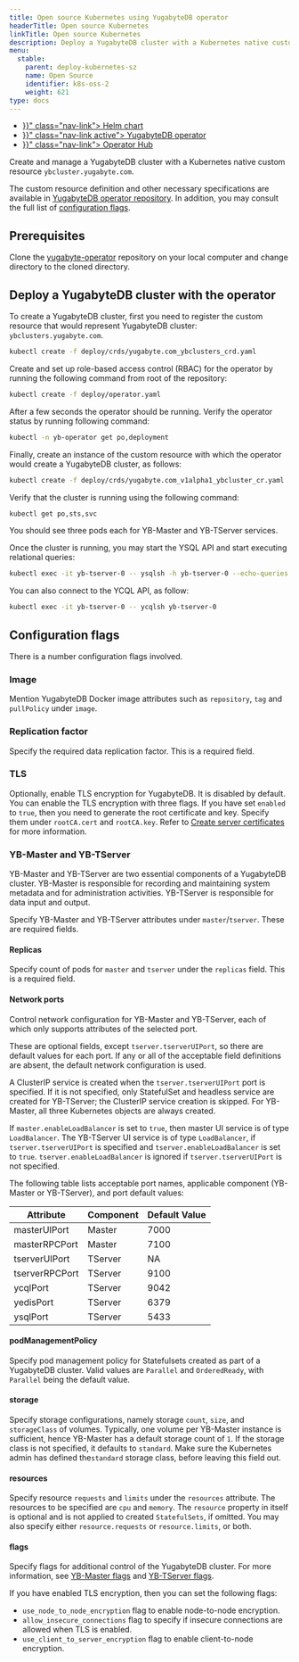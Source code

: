 ```yaml
---
title: Open source Kubernetes using YugabyteDB operator
headerTitle: Open source Kubernetes
linkTitle: Open source Kubernetes
description: Deploy a YugabyteDB cluster with a Kubernetes native customer resource.
menu:
  stable:
    parent: deploy-kubernetes-sz
    name: Open Source
    identifier: k8s-oss-2
    weight: 621
type: docs
---
```



<ul class="nav nav-tabs-alt nav-tabs-yb">
  <li >
    <a href="{{< relref "./helm-chart.md" >}}" class="nav-link">
      <i class="fa-solid fa-cubes" aria-hidden="true"></i>
      Helm chart
    </a>
  </li>
  <li >
    <a href="{{< relref "./yugabyte-operator.md" >}}" class="nav-link active">
      <i class="fa-solid fa-cubes" aria-hidden="true"></i>
      YugabyteDB operator
    </a>
  </li>
  <li >
    <a href="{{< relref "./operator-hub.md" >}}" class="nav-link">
      <i class="fa-solid fa-cubes" aria-hidden="true"></i>
      Operator Hub
    </a>
  </li>
</ul>


Create and manage a YugabyteDB cluster with a Kubernetes native custom resource `ybcluster.yugabyte.com`.

The custom resource definition and other necessary specifications are available in [YugabyteDB operator repository](https://github.com/yugabyte/yugabyte-operator/). In addition, you may consult the full list of [configuration flags](#configuration-flags).

## Prerequisites

Clone the [yugabyte-operator](https://github.com/yugabyte/yugabyte-operator) repository on your local computer and change directory to the cloned directory.

## Deploy a YugabyteDB cluster with the operator

To create a YugabyteDB cluster, first you need to register the custom resource that would represent YugabyteDB cluster: `ybclusters.yugabyte.com`.

```sh
kubectl create -f deploy/crds/yugabyte.com_ybclusters_crd.yaml
```

Create and set up role-based access control (RBAC) for the operator by running the following command from root of the repository:

```sh
kubectl create -f deploy/operator.yaml
```

After a few seconds the operator should be running. Verify the operator status by running following command:

```sh
kubectl -n yb-operator get po,deployment
```

Finally, create an instance of the custom resource with which the operator would create a YugabyteDB cluster, as follows:

```sh
kubectl create -f deploy/crds/yugabyte.com_v1alpha1_ybcluster_cr.yaml
```

Verify that the cluster is running using the following command:

```sh
kubectl get po,sts,svc
```

You should see three pods each for YB-Master and YB-TServer services.

Once the cluster is running, you may start the YSQL API and start executing relational queries:

```sh
kubectl exec -it yb-tserver-0 -- ysqlsh -h yb-tserver-0 --echo-queries
```

You can also connect to the YCQL API, as follow:

```sh
kubectl exec -it yb-tserver-0 -- ycqlsh yb-tserver-0
```

## Configuration flags

There is a number configuration flags involved.

### Image

Mention YugabyteDB Docker image attributes such as `repository`, `tag` and `pullPolicy` under `image`.

### Replication factor

Specify the required data replication factor. This is a required field.

### TLS

Optionally, enable TLS encryption for YugabyteDB. It is disabled by default. You can enable the TLS encryption with three flags. If you have set `enabled` to `true`, then you need to generate the root certificate and key. Specify them under `rootCA.cert` and `rootCA.key`. Refer to [Create server certificates](../../../../../secure/tls-encryption/server-certificates/) for more information.

### YB-Master and YB-TServer

YB-Master and YB-TServer are two essential components of a YugabyteDB cluster. YB-Master is responsible for recording and maintaining system metadata and for administration activities. YB-TServer is responsible for data input and output.

Specify YB-Master and YB-TServer attributes under `master`/`tserver`. These are required fields.

#### Replicas

Specify count of pods for `master` and `tserver` under the `replicas` field. This is a required field.

#### Network ports

Control network configuration for YB-Master and YB-TServer, each of which only supports attributes of the selected port.

These are optional fields, except `tserver.tserverUIPort`, so there are default values for each port. If any or all of the acceptable field definitions are absent, the default network configuration is used.

A ClusterIP service is created when the `tserver.tserverUIPort` port is specified. If it is not specified, only StatefulSet and headless service are created for YB-TServer; the ClusterIP service creation is skipped. For YB-Master, all three Kubernetes objects are always created.

If `master.enableLoadBalancer` is set to `true`, then master UI service is of type `LoadBalancer`. The YB-TServer UI service is of type `LoadBalancer`, if `tserver.tserverUIPort` is specified and `tserver.enableLoadBalancer` is set to `true`. `tserver.enableLoadBalancer` is ignored if `tserver.tserverUIPort` is not specified.

The following table lists acceptable port names, applicable component (YB-Master or YB-TServer), and port default values:

| Attribute      | Component | Default Value |
| -------------- | --------- | ------------- |
| masterUIPort   | Master    | 7000          |
| masterRPCPort  | Master    | 7100          |
| tserverUIPort  | TServer   | NA            |
| tserverRPCPort | TServer   | 9100          |
| ycqlPort       | TServer   | 9042          |
| yedisPort      | TServer   | 6379          |
| ysqlPort       | TServer   | 5433          |

#### podManagementPolicy

Specify pod management policy for Statefulsets created as part of a YugabyteDB cluster. Valid values are `Parallel` and `OrderedReady`, with `Parallel` being the default value.

#### storage

Specify storage configurations, namely storage `count`, `size`, and `storageClass` of volumes. Typically, one volume per YB-Master instance is sufficient, hence YB-Master has a default storage count of `1`. If the storage class is not specified, it defaults to `standard`. Make sure the Kubernetes admin has defined the`standard` storage class, before leaving this field out.

#### resources

Specify resource `requests` and `limits` under the `resources` attribute. The resources to be specified are `cpu` and `memory`. The `resource` property in itself is optional and is not applied to created `StatefulSets`, if omitted. You may also specify either `resource.requests` or `resource.limits`, or both.

#### flags

Specify flags for additional control of the YugabyteDB cluster. For more information, see [YB-Master flags](../../../../../reference/configuration/yb-master/#flags) and [YB-TServer flags](../../../../../reference/configuration/yb-tserver/#flags).

If you have enabled TLS encryption, then you can set the following flags:

- `use_node_to_node_encryption` flag to enable node-to-node encryption.
- `allow_insecure_connections` flag to specify if insecure connections are allowed when TLS is enabled.
- `use_client_to_server_encryption` flag to enable client-to-node encryption.
